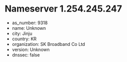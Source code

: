 # Nameserver 1.254.245.247

* as_number: 9318
* name: Unknown
* city: Jinju
* country: KR
* organization: SK Broadband Co Ltd
* version: Unknown
* dnssec: false
